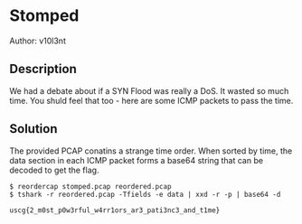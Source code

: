 # Stomped

Author: v10l3nt

## Description

We had a debate about if a SYN Flood was really a DoS. It wasted so much time. You shuld feel that too - here are some ICMP packets to pass the time.

## Solution

The provided PCAP conatins a strange time order. When sorted by time, the data section in each ICMP packet forms a base64 string that can be decoded to get the flag.

```
$ reordercap stomped.pcap reordered.pcap
$ tshark -r reordered.pcap -Tfields -e data | xxd -r -p | base64 -d

uscg{2_m0st_p0w3rful_w4rr1ors_ar3_pati3nc3_and_t1me}
```

